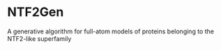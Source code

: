 # NTF2Gen
A generative algorithm for full-atom models of proteins belonging to the NTF2-like superfamily
